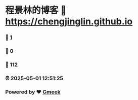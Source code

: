 # 程景林的博客 :link: https://chengjinglin.github.io 
### :page_facing_up: [1](https://chengjinglin.github.io/tag.html) 
### :speech_balloon: 0 
### :hibiscus: 112 
### :alarm_clock: 2025-05-01 12:51:25 
### Powered by :heart: [Gmeek](https://github.com/Meekdai/Gmeek)
